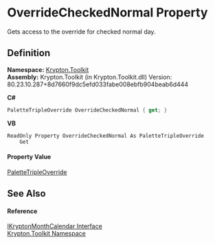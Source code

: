 # OverrideCheckedNormal Property


Gets access to the override for checked normal day.



## Definition
**Namespace:** <a href="79d2eac2-21f4-54ff-7552-b20c33c30600.md">Krypton.Toolkit</a>  
**Assembly:** Krypton.Toolkit (in Krypton.Toolkit.dll) Version: 80.23.10.287+8d7660f9dc5efd033fabe008ebfb904beab6d444

**C#**
``` C#
PaletteTripleOverride OverrideCheckedNormal { get; }
```
**VB**
``` VB
ReadOnly Property OverrideCheckedNormal As PaletteTripleOverride
	Get
```



#### Property Value
<a href="581cb2f8-43fa-e480-0682-04a543909da2.md">PaletteTripleOverride</a>

## See Also


#### Reference
<a href="76762a95-d1ba-38cb-4ff7-0417ba2e1bcc.md">IKryptonMonthCalendar Interface</a>  
<a href="79d2eac2-21f4-54ff-7552-b20c33c30600.md">Krypton.Toolkit Namespace</a>  
